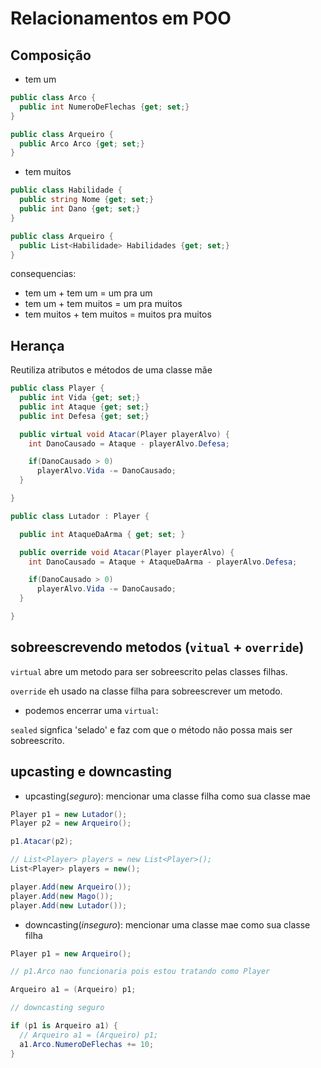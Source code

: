 # Relacionamentos em POO

## Composição

- tem um

```cs
public class Arco {
  public int NumeroDeFlechas {get; set;}
}

public class Arqueiro {
  public Arco Arco {get; set;}
}
```

- tem muitos

```cs
public class Habilidade {
  public string Nome {get; set;}
  public int Dano {get; set;}
}

public class Arqueiro {
  public List<Habilidade> Habilidades {get; set;}
}
```

consequencias:

- tem um + tem um = um pra um
- tem um + tem muitos = um pra muitos
- tem muitos + tem muitos = muitos pra muitos

## Herança

Reutiliza atributos e métodos de uma classe mãe

```cs
public class Player {
  public int Vida {get; set;}
  public int Ataque {get; set;}
  public int Defesa {get; set;}

  public virtual void Atacar(Player playerAlvo) {
    int DanoCausado = Ataque - playerAlvo.Defesa;

    if(DanoCausado > 0)
      playerAlvo.Vida -= DanoCausado;
  }

}

public class Lutador : Player {

  public int AtaqueDaArma { get; set; }

  public override void Atacar(Player playerAlvo) {
    int DanoCausado = Ataque + AtaqueDaArma - playerAlvo.Defesa;

    if(DanoCausado > 0)
      playerAlvo.Vida -= DanoCausado;
  }

}
```

## sobreescrevendo metodos (`vitual` + `override`)

`virtual` abre um metodo para ser sobreescrito pelas classes filhas.

`override` eh usado na classe filha para sobreescrever um metodo.

- podemos encerrar uma `virtual`:

`sealed` signfica 'selado' e faz com que o método não possa mais ser sobreescrito.

## upcasting e downcasting

- upcasting(*seguro*): mencionar uma classe filha como sua classe mae

```cs
Player p1 = new Lutador();
Player p2 = new Arqueiro();

p1.Atacar(p2);

// List<Player> players = new List<Player>();
List<Player> players = new();

player.Add(new Arqueiro());
player.Add(new Mago());
player.Add(new Lutador());
```

- downcasting(*inseguro*): mencionar uma classe mae como sua classe filha

```cs
Player p1 = new Arqueiro();

// p1.Arco nao funcionaria pois estou tratando como Player

Arqueiro a1 = (Arqueiro) p1;

// downcasting seguro

if (p1 is Arqueiro a1) {
  // Arqueiro a1 = (Arqueiro) p1;
  a1.Arco.NumeroDeFlechas += 10;
}
```
